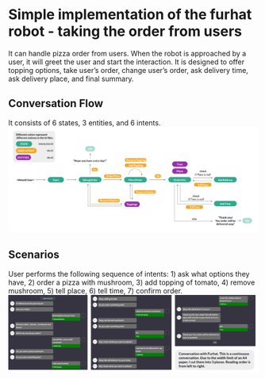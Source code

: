 # Simple implementation of the furhat robot - taking the order from users

It can handle pizza order from users. When the robot is approached by a user,
it will greet the user and start the interaction. It is designed to offer topping options,
take user’s order, change user’s order, ask delivery time, ask delivery place, and final
summary.

## Conversation Flow
It consists of 6 states, 3 entities, and 6 intents.
![alt text](https://github.com/yuwenchen31/furhat_pizzaorder/blob/master/conversation_flow.jpg?raw=true)

## Scenarios
User performs the following sequence of intents: 1) ask what options they have, 2) order a pizza with mushroom, 3) add topping of tomato, 4) remove mushroom, 5)
tell place, 6) tell time, 7) confirm order.
![alt text](https://github.com/yuwenchen31/furhat_pizzaorder/blob/master/scanarios.jpg)
